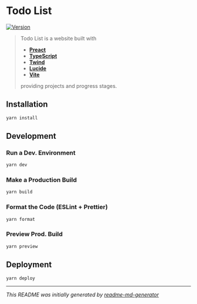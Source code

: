 # Todo List
[![Version](https://img.shields.io/badge/dynamic/json?url=https://raw.githubusercontent.com/eldarlrd/todo-list/main/package.json&query=version&logo=git-extensions&label=version&labelColor=7c3aed&color=16a34a)](https://github.com/eldarlrd/todo-list/blob/main/package.json)

> Todo List is a website built with
> - **[Preact](https://preactjs.com)**
> - **[TypeScript](https://typescriptlang.org)**
> - **[Twind](https://twind.style)**
> - **[Lucide](https://lucide.dev)**
> - **[Vite](https://vitejs.dev)**
>
> providing projects and progress stages.

## Installation
```sh
yarn install
```
## Development
### Run a Dev. Environment
```sh
yarn dev
```
### Make a Production Build
```sh
yarn build
```
### Format the Code (ESLint + Prettier)
```sh
yarn format
```
### Preview Prod. Build
```sh
yarn preview
```
## Deployment
```sh
yarn deploy
```
***
*This README was initially generated by [readme-md-generator](https://github.com/kefranabg/readme-md-generator)*
